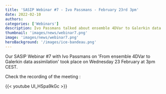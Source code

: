 ```yaml
---
title: 'SASIP Webinar #7 - Ivo Passmans - February 23rd 3pm'
date: 2022-02-10
authors:
categories: ['Webinars']
description: Ivo Passmans talked about ensemble 4DVar to Galerkin data assimilation
thumbnail: 'images/news/webinar7.png'
image: 'images/news/webinar7.png'
heroBackground: '/images/ice-bandeau.png'
---
```

Our SASIP Webinar #7 with Ivo Passmans on 'From ensemble 4DVar to Galerkin data assimilation' took place on Wednesday 23 February at 3pm CEST. 

Check the recording of the meeting : 

{{< youtube Ul_HSpa9kGc >}}
